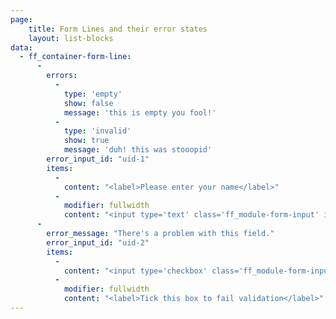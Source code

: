 ```yaml
---
page:
    title: Form Lines and their error states
    layout: list-blocks
data:
  - ff_container-form-line:
      -
        errors:
          -
            type: 'empty'
            show: false
            message: 'this is empty you fool!'
          -
            type: 'invalid'
            show: true
            message: 'duh! this was stooopid'
        error_input_id: "uid-1"
        items:
          -
            content: "<label>Please enter your name</label>"  
          -              
            modifier: fullwidth
            content: "<input type='text' class='ff_module-form-input' id='uid-1'/>"
      -
        error_message: "There's a problem with this field."
        error_input_id: "uid-2"
        items:
          -
            content: "<input type='checkbox' class='ff_module-form-input' id='uid-2'/>"  
          -              
            modifier: fullwidth
            content: "<label>Tick this box to fail validation</label>"
---
```

